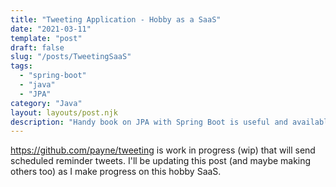 ```yaml
---
title: "Tweeting Application - Hobby as a SaaS"
date: "2021-03-11"
template: "post"
draft: false
slug: "/posts/TweetingSaaS"
tags:
  - "spring-boot"
  - "java"
  - "JPA"
category: "Java"
layout: layouts/post.njk
description: "Handy book on JPA with Spring Boot is useful and available on SafariBooksOnline.com"
---
```



https://github.com/payne/tweeting is work in progress (wip) that will send scheduled reminder tweets.  I'll be updating this post (and maybe making others too) as I make progress on 
this
hobby SaaS.


